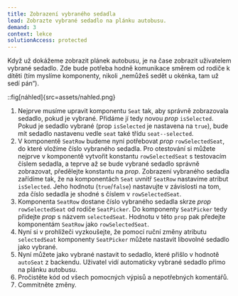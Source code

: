 ```yaml
---
title: Zobrazení vybraného sedadla
lead: Zobrazte vybrané sedadlo na plánku autobusu.
demand: 3
context: lekce
solutionAccess: protected
---
```


Když už dokážeme zobrazit plánek autobusu, je na čase zobrazit uživatelem vybrané sedadlo. Zde bude potřeba hodně komunikace směrem od rodiče k dítěti (tím myslíme komponenty, nikoli „nemůžeš sedět u okénka, tam už sedí pán“).

::fig[náhled]{src=assets/nahled.png}

1. Nejprve musíme upravit komponentu `Seat` tak, aby správně zobrazovala sedadlo, pokud je vybrané. Přidáme jí tedy novou _prop_ `isSelected`. Pokud je sedadlo vybrané (prop `isSelected` je nastavena na `true`), bude mít sedadlo nastavenu vedle `seat` také třídu `seat--selected`.
1. V komponentě `SeatRow` budeme nyní potřebovat _prop_ `rowSelectedSeat`, do které vložíme číslo vybraného sedadla. Pro otestování si můžete nejprve v komponentě vytvořit konstantu `rowSelectedSeat` s testovacím číslem sedadla, a teprve až se bude vybrané sedadlo správně zobrazovat, předělejte konstantu na _prop_. Zobrazení vybraného sedadla zařídíme tak, že na komponentách `Seat` uvnitř `SeatRow` nastavíme atribut `isSelected`. Jeho hodnotu (`true`/`false`) nastavujte v závislosti na tom, zda číslo sedadla je shodné s číslem v `rowSelectedSeat`.
1. Komponenta `SeatRow` dostane číslo vybraného sedadla skrze _prop_ `rowSelectedSeat` od rodiče `SeatPicker`. Do komponenty `SeatPicker` tedy přidejte _prop_ s názvem `selectedSeat`. Hodnotu v této `prop` pak předejte komponentám `SeatRow` jako `rowSelectedSeat`.
1. Nyní si v prohlížeči vyzkoušejte, že pomocí ruční změny atributu `selectedSeat` komponenty `SeatPicker` můžete nastavit libovolné sedadlo jako vybrané.
1. Nyní můžete jako vybrané nastavit to sedadlo, které přišlo v hodnotě `autoSeat` z backendu. Uživatel vidí automaticky vybrané sedadlo přímo na plánku autobusu.
1. Pročistěte kód od všech pomocných výpisů a nepotřebných komentářů.
1. Commitněte změny.
